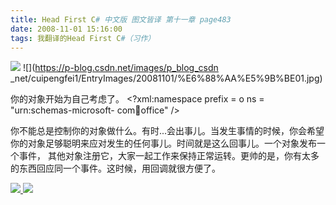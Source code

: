 ```yaml
---
title: Head First C# 中文版 图文皆译 第十一章 page483
date: 2008-11-01 15:16:00
tags: 我翻译的Head First C#（习作）
---
```

![](https://p-blog.csdn.net/images/p_blog_csdn_net/cuipengfei1/EntryImages/20081101/%E6%88%AA%E5%9B%BE00.jpg) ![](https://p-blog.csdn.net/images/p_blog_csdn
_net/cuipengfei1/EntryImages/20081101/%E6%88%AA%E5%9B%BE01.jpg)

你的对象开始为自己考虑了。  <?xml:namespace prefix = o ns = "urn:schemas-microsoft-
com:office:office" />

你不能总是控制你的对象做什么。有时...会出事儿。当发生事情的时候，你会希望你的对象足够聪明来应对发生的任何事儿。时间就是这么回事儿。一个对象发布一个事件，
其他对象注册它，大家一起工作来保持正常运转。更帅的是，你有太多的东西回应同一个事件。这时候，用回调就很方便了。



[ ![](https://profile.csdnimg.cn/5/2/5/3_cuipengfei1)
![](https://g.csdnimg.cn/static/user-reg-year/1x/11.png)
](https://blog.csdn.net/cuipengfei1)





